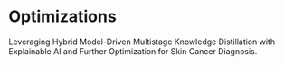 # Optimizations
Leveraging Hybrid Model-Driven Multistage Knowledge Distillation with Explainable AI and Further Optimization for Skin Cancer Diagnosis.
